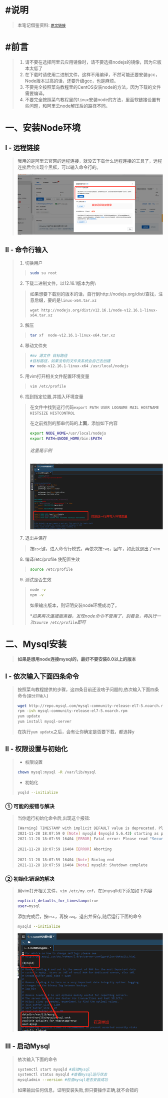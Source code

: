 # #说明

>本笔记借鉴资料: [`原文链接`](https://www.cnblogs.com/tourey-fatty/p/12553144.html)

# #前言

>1. 请不要在选择阿里云应用镜像时，请不要选择nodejs的镜像，因为它版本太低了
>2. 在下载时请使用二进制文件，这样不用编译，不然可能还要安装gcc，Node版本过高的话，还要升级gcc，也是麻烦。
>3. 不要完全按照菜鸟教程里的CentOS安装node的方法，因为下载的文件需要编译。
>4. 不要完全按照菜鸟教程里的`linux`安装node的方法，里面软链接设置有些问题，和阿里云node解压后的路径不同。

# 一、安装Node环境

## Ⅰ - 远程链接

>我用的是阿里云官网的远程连接，就没去下载什么远程连接的工具了，远程连接后会出现个黑框，可以输入命令行的。
>
>![image-20211129173453617](README的图片/image-20211129173453617.png)

## Ⅱ - 命令行输入

>1. 切换用户
>
>   >```sh
>   >sudo su root
>   >```
>
>2. 下载二进制文件，以12.16.1版本为例\
>
>   >如果想要下载别的版本的话，自行到http://nodejs.org/dist/查找，注意后缀，要的是`linux-x64.tar.xz`
>   >
>   >```shell
>   >wget http://nodejs.org/dist/v12.16.1/node-v12.16.1-linux-x64.tar.xz 
>   >```
>
>3. 解压
>
>   >```sh
>   >tar xf  node-v12.16.1-linux-x64.tar.xz     
>   >```
>
>4. 移动文件夹
>
>   >```sh
>   >#mv 源文件 目标路径
>   >#目标路径，如果没有的文件夹系统会自己去创建
>   >mv node-v12.16.1-linux-x64 /usr/local/nodejs
>   >```
>
>5. 用vim打开相关文件配置环境变量
>
>   >```sh
>   >vim /etc/profile
>   >```
>
>6. 找到指定位置,并插入环境变量
>
>   >在文件中找到这行代码`export PATH USER LOGNAME MAIL HOSTNAME HISTSIZE HISTCONTROL`
>   >
>   >在之前找到的那串代码的**上面**，添加如下内容
>   >
>   >```sh
>   >export NODE_HOME=/usr/local/nodejs
>   >export PATH=$NODE_HOME/bin:$PATH
>   >```
>   >
>   >###### 这里是示例
>   >
>   >![image-20211129174211232](README的图片/image-20211129174211232.png) 
>
>7. 退出并保存
>
>   >按`esc`键，进入命令行模式，再依次按`:wq`，回车，如此就退出了vim
>
>8. 编译/etc/profile 使配置生效
>
>   >```sh
>   >source /etc/profile
>   >```
>
>9. 测试是否生效
>
>   >```sh
>   >node -v
>   >npm -v
>   >```
>   >
>   >如果输出版本，则证明安装node环境成功了。
>   >
>   >**如果再次连接服务器，发现node命令不管用了，别着急，再执行一次`source /etc/profile`即可*

# 二、Mysql安装

>**如果是想用node连接mysql的，最好不要安装8.0以上的版本**

## Ⅰ - 依次输入下面四条命令

>按照菜鸟教程提供的步骤，这四条目前还没啥子问题的,依次输入下面四条命令(`要分开输入`)
>
>```sh
>wget http://repo.mysql.com/mysql-community-release-el7-5.noarch.rpm
>rpm -ivh mysql-community-release-el7-5.noarch.rpm
>yum update
>yum install mysql-server
>```
>
>在执行`yum update`之后，会有让你确定是否要下载，都选择y

## Ⅱ - 权限设置与初始化

>* 权限设置
>
>  ```sh
>  chown mysql:mysql -R /var/lib/mysql
>  ```
>
>* 初始化
>
>  ```sh
>  ysqld --initialize
>  ```

### ① 可能的报错与解决

>当你运行初始化命令后,出现这个报错:
>
>```sh
>[Warning] TIMESTAMP with implicit DEFAULT value is deprecated. Please use --explicit_defaults_for_timestamp server option (see documentation for more details).
>2021-11-28 18:07:59 0 [Note] mysqld (mysqld 5.6.43) starting as process 16404 ...
>2021-11-28 18:07:59 16404 [ERROR] Fatal error: Please read "Security" section of the manual to find out how to run mysqld as root!
>
>2021-11-28 18:07:59 16404 [ERROR] Aborting
>
>2021-11-28 18:07:59 16404 [Note] Binlog end
>2021-11-28 18:07:59 16404 [Note] mysqld: Shutdown complete
>```

### ② 初始化错误的解决

>用vim打开相关文件，`vim /etc/my.cnf`，在[mysqlId]下添加如下内容
>
>```sh
>explicit_defaults_for_timestamp=true
>user=mysql
>```
>
>添加完成后，按`esc`，再按`:wq`，退出并保存,随后运行下面的命令
>
>```sh
>mysqld --initialize
>```
>
>![image-20211129174943364](README的图片/image-20211129174943364.png) 

## Ⅲ - 启动Mysql

>依次输入下面的命令
>
>```sh
>systemctl start mysqld #启动Mysql
>systemctl status mysqld #查看mysql运行状态
>mysqladmin --version #检查mysql是否安装成功
>```
>
>如果输出任何信息，证明安装失败,但只要操作正确,就不会错的
